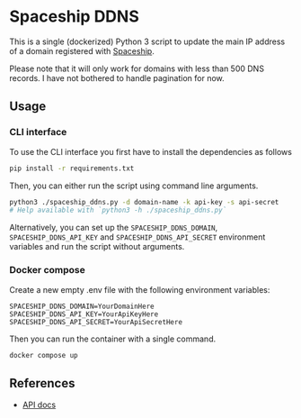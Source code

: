 

# Spaceship DDNS

This is a single (dockerized) Python 3 script to update the main IP address of a domain registered with [Spaceship](https://www.spaceship.com/).

Please note that it will only work for domains with less than 500 DNS records. I have not bothered to handle pagination for now.


## Usage


### CLI interface

To use the CLI interface you first have to install the dependencies as follows

```bash
pip install -r requirements.txt
```

Then, you can either run the script using command line arguments.

```bash
python3 ./spaceship_ddns.py -d domain-name -k api-key -s api-secret
# Help available with `python3 -h ./spaceship_ddns.py`
```

Alternatively, you can set up the `SPACESHIP_DDNS_DOMAIN`, `SPACESHIP_DDNS_API_KEY` and `SPACESHIP_DDNS_API_SECRET` environment variables and run the script without arguments.


### Docker compose

Create a new empty .env file with the following environment variables:

```
SPACESHIP_DDNS_DOMAIN=YourDomainHere
SPACESHIP_DDNS_API_KEY=YourApiKeyHere
SPACESHIP_DDNS_API_SECRET=YourApiSecretHere
```

Then you can run the container with a single command.

```bash
docker compose up
```


## References

  - [API docs](https://docs.spaceship.dev/#tag/DNS-records/operation/saveRecords)
